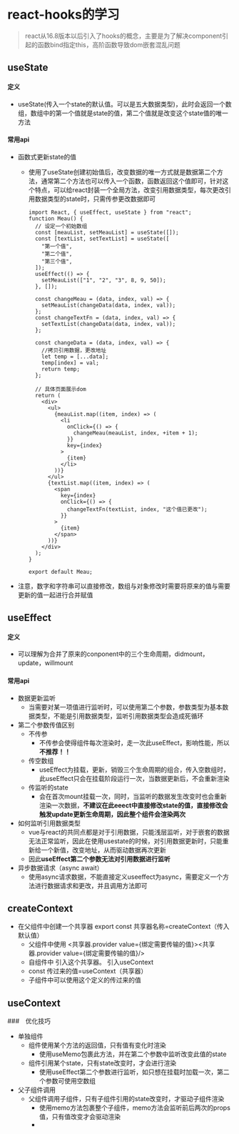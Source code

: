 # react-hooks的学习

> react从16.8版本以后引入了hooks的概念，主要是为了解决component引起的函数bind指定this，高阶函数导致dom嵌套混乱问题

## useState

#### 定义

- useState(传入一个state的默认值。可以是五大数据类型)，此时会返回一个数组，数组中的第一个值就是state的值，第二个值就是改变这个state值的唯一方法

#### 常用api

- 函数式更新state的值
  - 使用了useState创建初始值后，改变数据的唯一方式就是数据第二个方法，通常第二个方法也可以传入一个函数，函数返回这个值即可，针对这个特点，可以给react封装一个全局方法，改变引用数据类型，每次更改引用数据类型的state时，只需传参更改数据即可

    ```react
    import React, { useEffect, useState } from "react";
    function Meau() {
      // 设定一个初始数组
      const [meauList, setMeauList] = useState([]);
      const [textList, setTextList] = useState([
        "第一个值",
        "第二个值",
        "第三个值",
      ]);
      useEffect(() => {
        setMeauList(["1", "2", "3", 8, 9, 50]);
      }, []);
    
      const changeMeau = (data, index, val) => {
        setMeauList(changeData(data, index, val));
      };
      const changeTextFn = (data, index, val) => {
        setTextList(changeData(data, index, val));
      };
    
      const changeData = (data, index, val) => {
        //拷贝引用数据，更改地址
        let temp = [...data];
        temp[index] = val;
        return temp;
      };
    
      // 具体页面展示dom
      return (
        <div>
          <ul>
            {meauList.map((item, index) => (
              <li
                onClick={() => {
                  changeMeau(meauList, index, +item + 1);
                }}
                key={index}
              >
                {item}
              </li>
            ))}
          </ul>
          {textList.map((item, index) => (
            <span
              key={index}
              onClick={() => {
                changeTextFn(textList, index, "这个值已更改");
              }}
            >
              {item}
            </span>
          ))}
        </div>
      );
    }
    
    export default Meau;
    
    ```
  
    
  
- 注意，数字和字符串可以直接修改，数组与对象修改时需要将原来的值与需要更新的值一起进行合并赋值

## useEffect

#### 定义

- 可以理解为合并了原来的conponent中的三个生命周期，didmount，update，willmount

#### 常用api

- 数据更新监听
  - 当需要对某一项值进行监听时，可以使用第二个参数，参数类型为基本数据类型，不能是引用数据类型，监听引用数据类型会造成死循环
- 第二个参数传值区别
  - 不传参
    - 不传参会使得组件每次渲染时，走一次此useEffect，影响性能，所以**不推荐！！**
  - 传空数组
    - useEffect为挂载，更新，销毁三个生命周期的组合，传入空数组时，此useEffect只会在挂载阶段运行一次，当数据更新后，不会重新渲染
  - 传监听的state
    - 会在首次mount挂载一次，同时，当监听的数据发生改变时也会重新渲染一次数据，**不建议在此eeect中直接修改state的值，直接修改会触发update更新生命周期，因此整个组件会渲染两次**
- 如何监听引用数据类型
  - vue与react的共同点都是对于引用数据，只能浅层监听，对于嵌套的数据无法正常监听，因此在使用usestate的时候，对引用数据更新时，只能重新给一个新值，改变地址，从而驱动数据再次更新
  - 因此**useEffect第二个参数无法对引用数据进行监听**
- 异步数据请求（async await）
  - 使用async请求数据，不能直接定义useeffect为async，需要定义一个方法进行数据请求和更改，并且调用方法即可

##  createContext

- 在父组件中创建一个共享器  export  const 共享器名称=createContext（传入默认值）
  - 父组件中使用 <共享器.provider value={绑定需要传输的值}><共享器.provider value={绑定需要传输的值}/>
  - 自组件中 引入这个共享器。 引入useContext
  - const 传过来的值=useContext（共享器）
  - 子组件中可以使用这个定义的传过来的值

## useContext

###　优化技巧

- 单独组件
  - 组件使用某个方法的返回值，只有值有变化时渲染
    - 使用useMemo包裹此方法，并在第二个参数中监听改变此值的state
  - 组件引用某个state，只有state改变时，才会进行渲染
    - 使用useEffect第二个参数进行监听，如只想在挂载时加载一次，第二个参数可使用空数组
- 父子组件调用
  - 父组件调用子组件，只有子组件引用的state改变时，才驱动子组件渲染
    - 使用memo方法包裹整个子组件，memo方法会监听前后两次的props值，只有值改变才会驱动渲染
    - 
